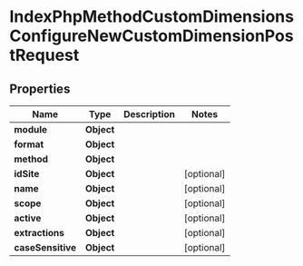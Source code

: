 

# IndexPhpMethodCustomDimensionsConfigureNewCustomDimensionPostRequest


## Properties

| Name | Type | Description | Notes |
|------------ | ------------- | ------------- | -------------|
|**module** | **Object** |  |  |
|**format** | **Object** |  |  |
|**method** | **Object** |  |  |
|**idSite** | **Object** |  |  [optional] |
|**name** | **Object** |  |  [optional] |
|**scope** | **Object** |  |  [optional] |
|**active** | **Object** |  |  [optional] |
|**extractions** | **Object** |  |  [optional] |
|**caseSensitive** | **Object** |  |  [optional] |



